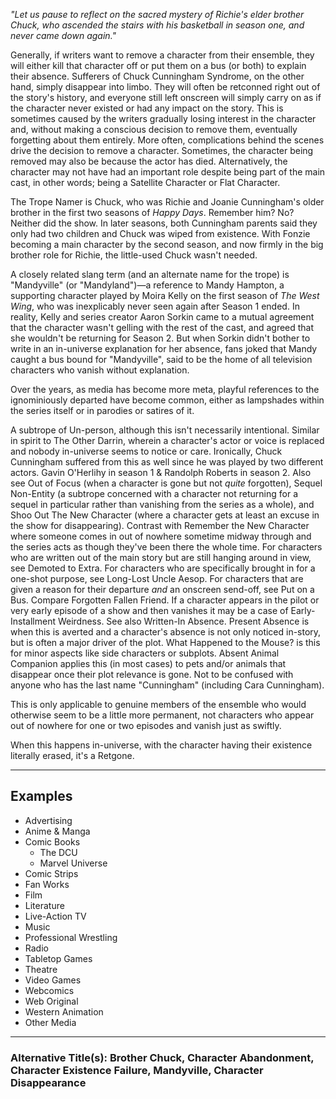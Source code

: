_"Let us pause to reflect on the sacred mystery of Richie's elder brother Chuck, who ascended the stairs with his basketball in season one, and never came down again."_

Generally, if writers want to remove a character from their ensemble, they will either kill that character off or put them on a bus (or both) to explain their absence. Sufferers of Chuck Cunningham Syndrome, on the other hand, simply disappear into limbo. They will often be retconned right out of the story's history, and everyone still left onscreen will simply carry on as if the character never existed or had any impact on the story. This is sometimes caused by the writers gradually losing interest in the character and, without making a conscious decision to remove them, eventually forgetting about them entirely. More often, complications behind the scenes drive the decision to remove a character. Sometimes, the character being removed may also be because the actor has died. Alternatively, the character may not have had an important role despite being part of the main cast, in other words; being a Satellite Character or Flat Character.

The Trope Namer is Chuck, who was Richie and Joanie Cunningham's older brother in the first two seasons of _Happy Days_. Remember him? No? Neither did the show. In later seasons, both Cunningham parents said they only had two children and Chuck was wiped from existence. With Fonzie becoming a main character by the second season, and now firmly in the big brother role for Richie, the little-used Chuck wasn't needed.

A closely related slang term (and an alternate name for the trope) is "Mandyville" (or "Mandyland")—a reference to Mandy Hampton, a supporting character played by Moira Kelly on the first season of _The West Wing_, who was inexplicably never seen again after Season 1 ended. In reality, Kelly and series creator Aaron Sorkin came to a mutual agreement that the character wasn't gelling with the rest of the cast, and agreed that she wouldn't be returning for Season 2. But when Sorkin didn't bother to write in an in-universe explanation for her absence, fans joked that Mandy caught a bus bound for "Mandyville", said to be the home of all television characters who vanish without explanation.

Over the years, as media has become more meta, playful references to the ignominiously departed have become common, either as lampshades within the series itself or in parodies or satires of it.

A subtrope of Un-person, although this isn't necessarily intentional. Similar in spirit to The Other Darrin, wherein a character's actor or voice is replaced and nobody in-universe seems to notice or care. Ironically, Chuck Cunningham suffered from this as well since he was played by two different actors. Gavin O'Herlihy in season 1 & Randolph Roberts in season 2. Also see Out of Focus (when a character is gone but not _quite_ forgotten), Sequel Non-Entity (a subtrope concerned with a character not returning for a sequel in particular rather than vanishing from the series as a whole), and Shoo Out The New Character (where a character gets at least an excuse in the show for disappearing). Contrast with Remember the New Character where someone comes in out of nowhere sometime midway through and the series acts as though they've been there the whole time. For characters who are written out of the main story but are still hanging around in view, see Demoted to Extra. For characters who are specifically brought in for a one-shot purpose, see Long-Lost Uncle Aesop. For characters that are given a reason for their departure _and_ an onscreen send-off, see Put on a Bus. Compare Forgotten Fallen Friend. If a character appears in the pilot or very early episode of a show and then vanishes it may be a case of Early-Installment Weirdness. See also Written-In Absence. Present Absence is when this is averted and a character's absence is not only noticed in-story, but is often a major driver of the plot. What Happened to the Mouse? is this for minor aspects like side characters or subplots. Absent Animal Companion applies this (in most cases) to pets and/or animals that disappear once their plot relevance is gone. Not to be confused with anyone who has the last name "Cunningham" (including Cara Cunningham).

This is only applicable to genuine members of the ensemble who would otherwise seem to be a little more permanent, not characters who appear out of nowhere for one or two episodes and vanish just as swiftly.

When this happens in-universe, with the character having their existence literally erased, it's a Retgone.

___

## Examples

-   Advertising
-   Anime & Manga
-   Comic Books
    -   The DCU
    -   Marvel Universe
-   Comic Strips
-   Fan Works
-   Film
-   Literature
-   Live-Action TV
-   Music
-   Professional Wrestling
-   Radio
-   Tabletop Games
-   Theatre
-   Video Games
-   Webcomics
-   Web Original
-   Western Animation
-   Other Media

___

### **Alternative Title(s):** Brother Chuck, Character Abandonment, Character Existence Failure, Mandyville, Character Disappearance